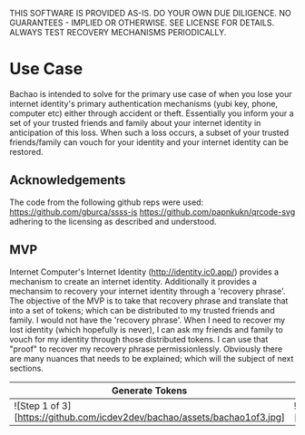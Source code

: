 THIS SOFTWARE IS PROVIDED AS-IS. DO YOUR OWN DUE DILIGENCE. NO GUARANTEES - IMPLIED OR OTHERWISE. SEE LICENSE FOR DETAILS. ALWAYS TEST RECOVERY MECHANISMS PERIODICALLY.

# Use Case
Bachao is intended to solve for the primary use case of when you lose your internet identity's primary authentication mechanisms (yubi key, phone, computer etc) either through accident or theft. Essentially you inform your a set of your trusted friends and family about your internet identity in anticipation of this loss. When such a loss occurs, a subset of your trusted friends/family can vouch for your identity and your internet identity can be restored.

## Acknowledgements
The code from the following github reps were used:
https://github.com/gburca/ssss-js
https://github.com/papnkukn/qrcode-svg
adhering to the licensing as described and understood.


## MVP
Internet Computer's Internet Identity (http://identity.ic0.app/) provides a mechanism to create an internet identity. Additionally it provides a mechansim to recovery your internet identity through a 'recovery phrase'. The objective of the MVP is to take that recovery phrase and translate that into a set of tokens; which can be distributed to my trusted friends and family. I would not have the 'recovery phrase'. When I need to recover my lost identity (which hopefully is never), I can ask my friends and family to vouch for my identity through those distributed tokens. I can use that "proof" to recover my recovery phrase permissionlessly. Obviously there are many nuances that needs to be explained; which will the subject of next sections.


|    Generate Tokens    |    Test Tokens    |    Recover Secret    |
| --------------------- | ----------------- | -------------------- |
| ![Step 1 of 3][https://github.com/icdev2dev/bachao/assets/bachao1of3.jpg]|![Step 2 of 3][https://github.com/icdev2dev/bachao/assets/bachao2of3.jpg]|![Step 3 of 3][https://github.com/icdev2dev/bachao/assets/bachao3of3.jpg]|